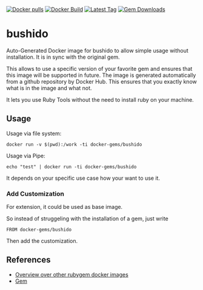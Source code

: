 [![Docker pulls](https://img.shields.io/docker/pulls/rubygem/bushido.svg)](https://hub.docker.com/r/rubygem/bushido/)
[![Docker Build](https://img.shields.io/docker/automated/rubygem/bushido.svg)](https://hub.docker.com/r/rubygem/bushido/)
[![Latest Tag](https://img.shields.io/github/tag/docker-rubygem/bushido.svg)](https://hub.docker.com/r/rubygem/bushido/)
[![Gem Downloads](https://img.shields.io/gem/dt/bushido.svg)](https://rubygems.org/gems/bushido/)
# bushido

Auto-Generated Docker image for bushido to allow simple usage without installation.
It is in sync with the original gem.

This allows to use a specific version of your favorite gem and ensures that this image will be supported in future.
The image is generated automatically from a github repository by Docker Hub.
This ensures that you exactly know what is in the image and what not.

It lets you use Ruby Tools without the need to install ruby on your machine.

## Usage

Usage via file system:

`docker run -v $(pwd):/work -ti docker-gems/bushido`

Usage via Pipe:

`echo "test" | docker run -ti docker-gems/bushido`

It depends on your specific use case how your want to use it.

### Add Customization

For extension, it could be used as base image.

So instead of struggeling with the installation of a gem, just write

`FROM docker-gems/bushido`

Then add the customization.

## References

 - [Overview over other rubygem docker images](https://github.com/thinkbot/docker-rubygem)
 - [Gem](https://rubygems.org/gems/bushido/)
